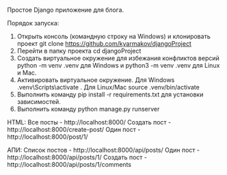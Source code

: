 Простое Django приложение для блога.

Порядок запуска:

1. Открыть консоль (командную строку на Windows) и клонировать проект git clone https://github.com/kyarmakov/djangoProject
2. Перейти в папку проекта cd djangoProject
3. Создать виртуальное окружение для избежания конфликтов версий python -m venv .venv для Windows и python3 -m venv .venv для Linux и Mac.
4. Активировать виртуальное окружение. Для Windows .venv\Scripts\activate . Для Linux/Mac source .venv/bin/activate
5. Выполнить команду pip install -r requirements.txt для установки зависимостей.
6. Выполнить команду python manage.py runserver

HTML:
Все посты - http://localhost:8000/
Создать пост - http://localhost:8000/create-post/
Один пост - http://localhost:8000/post/1/

АПИ:
Список постов - http://localhost:8000/api/posts/
Один пост - http://localhost:8000/api/posts/1/
Создать пост - http://localhost:8000/api/posts/1/comments
